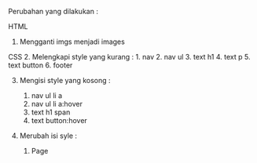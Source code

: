 Perubahan yang dilakukan :

HTML
1. Mengganti imgs menjadi images

CSS
2. Melengkapi style yang kurang :
    1. nav
    2. nav ul
    3. text h1
    4. text p
    5. text button
    6. footer

3. Mengisi style yang kosong :
    1. nav ul li a
    2. nav ul li a:hover
    3. text h1 span
    4. text button:hover

4. Merubah isi syle :
    1. Page 
